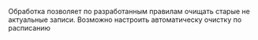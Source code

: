 Обработка позволяет по разработанным правилам очищать старые не актуальные записи. Возможно настроить автоматическу очистку по расписанию
